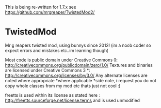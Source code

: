 This is being re-written for 1.7.x see https://github.com/mrgreaper/TwistedMod2/ 


TwistedMod
==========

Mr g reapers twisted mod, using bunnys since 2012! (im a noob coder so expect errors and mistakes etc..im learning though)

Most code is public domain under Creative Commons 0: http://creativecommons.org/publicdomain/zero/1.0/
Textures and binaries are licensed under Creative Commons 3 *: http://creativecommons.org/licenses/by/3.0/
Any alternate licenses are noted where appropriate
*where applicable
*side note, i request you do not copy whole classes from my mod etc thats just not cool :)

freetts is used within its license as stated here : http://freetts.sourceforge.net/license.terms
and is used unmodified 
